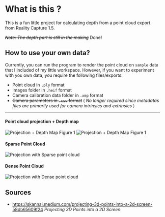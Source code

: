 # What is this ?
This is a fun little project for calculating depth from a point cloud export from Reality Capture 1.5.

~~_Note: The depth part is still in the making_~~ Done!

## How to use your own data?
Currently, you can run the program to render the point cloud on `sample` data that I included of my little workspace. However, if you want to experiment with you own data, you require the following files/exports:
- Point cloud in `.ply` format
- Images folder in `.heif` format
- Camera calibration data folder in `.xmp` format
- ~~Camera parameters in `.csv` format~~ ( _No longer required since metadatas files are primarily used for camera intrinsics and extrinsics_ )

---
#### Point cloud projection + Depth map
![Projection + Depth Map Figure 1](https://github.com/user-attachments/assets/c43f16f2-368f-41e7-a6ba-621acf8661ba)
![Projection + Depth Map Figure 1](https://github.com/user-attachments/assets/5c264dec-bf65-4be5-b10f-150447a31601)


#### Sparse Point Cloud
![Projection with Sparse point cloud](https://github.com/user-attachments/assets/d5a465be-9c69-4095-9a49-c983ae3c81e3)

#### Dense Point Cloud
![Projection with Dense point cloud](https://github.com/user-attachments/assets/fea0214b-85eb-4d2c-b59f-a365376fa0ea)


## Sources
- https://skannai.medium.com/projecting-3d-points-into-a-2d-screen-58db65609f24 _Projecting 3D Points into a 2D Screen_
